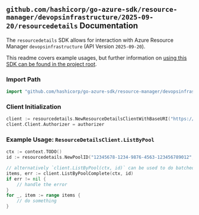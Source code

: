 
## `github.com/hashicorp/go-azure-sdk/resource-manager/devopsinfrastructure/2025-09-20/resourcedetails` Documentation

The `resourcedetails` SDK allows for interaction with Azure Resource Manager `devopsinfrastructure` (API Version `2025-09-20`).

This readme covers example usages, but further information on [using this SDK can be found in the project root](https://github.com/hashicorp/go-azure-sdk/tree/main/docs).

### Import Path

```go
import "github.com/hashicorp/go-azure-sdk/resource-manager/devopsinfrastructure/2025-09-20/resourcedetails"
```


### Client Initialization

```go
client := resourcedetails.NewResourceDetailsClientWithBaseURI("https://management.azure.com")
client.Client.Authorizer = authorizer
```


### Example Usage: `ResourceDetailsClient.ListByPool`

```go
ctx := context.TODO()
id := resourcedetails.NewPoolID("12345678-1234-9876-4563-123456789012", "example-resource-group", "poolName")

// alternatively `client.ListByPool(ctx, id)` can be used to do batched pagination
items, err := client.ListByPoolComplete(ctx, id)
if err != nil {
	// handle the error
}
for _, item := range items {
	// do something
}
```
